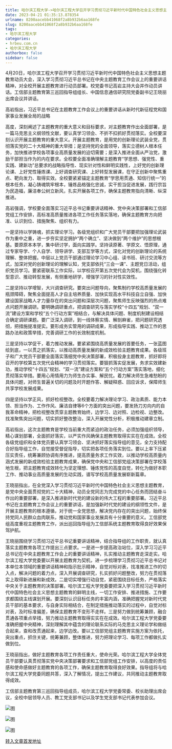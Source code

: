 ```yaml
---
title: 哈尔滨工程大学->哈尔滨工程大学召开学习贯彻习近平新时代中国特色社会主义思想主题教育动员大会 | hrbeu.com.cn
date: 2023-04-21 01:35:13.878354
urlname: 8200aacebb41068f2a8b932b6aa168fe
slug: 8200aacebb41068f2a8b932b6aa168fe
tags: 
- 哈尔滨工程大学
categories:
- hrbeu.com.cn
- 哈尔滨工程大学
authorbox: false
sidebar: false
---
```

4月20日，哈尔滨工程大学召开学习贯彻习近平新时代中国特色社会主义思想主题教育动员大会，深入学习贯彻习近平总书记在中央主题教育工作会议上的重要讲话精神，对全校开展主题教育进行动员部署。校党委书记高岩主持大会并作动员讲话。工信部主题教育第三巡回指导组组长、中国信息通信研究院党委副书记王晓丽出席会议并讲话。

高岩指出，习近平总书记在主题教育工作会议上的重要讲话从新时代新征程党和国家事业发展全局的战略
<!--more-->
高度，深刻阐述了主题教育的重大意义和目标要求，对主题教育作出全面部署，是一篇马克思主义纲领性文献，要认真学习领会、不折不扣抓好贯彻落实。全校要深刻认识开展主题教育的重大意义。开展主题教育，是用党的创新理论武装全党，贯彻落实党的二十大精神的重大举措；是坚持党的全面领导，落实立德树人根本任务，加快推进学校各项事业高质量发展的迫切需要；是深入推进全面从严治党，激励干部担当作为的内在要求。全校要全面准确理解主题教育“学思想、强党性、重实践、建新功”总要求的战略指导性、现实针对性和鲜明实践性，上好党的创新理论课、上好党性锤炼课、上好调查研究课、上好转型发展课，在守正创新中聚焦重点、靶向发力、取得实效。全校要紧紧锚定主题教育“学思用贯通、知信行统一”的根本任务，凝心铸魂筑牢根本，锤炼品格强化忠诚，实干担当促进发展，践行宗旨为民造福，廉洁奉公树立新风，扎实开展各项工作，确保主题教育指向清晰、纵深推进。

高岩强调，学校要全面落实习近平总书记重要讲话精神、党中央决策部署和工信部党组工作安排，高标准高质量推进各项工作任务落实落地，确保主题教育方向把准、认识到位、措施聚焦、组织有力。

一是坚持以学铸魂，抓实理论学习。各级党组织和广大党员干部要把加强理论武装作为重中之重，进一步夯实坚定拥护“两个确立”、坚决做到“两个维护”的思想根基。要原原本本学，集中研讨学，面向实践学。坚持读原著、学原文、悟原理，通过专家导学、个人自学、领导讲学、支部互学等方式，深化对党的创新理论的系统理解、整体把握。中层以上党员干部通过理论学习中心组、读书班、研讨交流等方式，加深对党的创新理论的理解认知，党支部依托“三会一课”、主题党日活动，组织党员学习。要紧密联系工作实际，以学校召开第五次党代会为契机，围绕强化转型意识、推动转型发展，有侧重地研学，增强学习的针对性实效性。

二是坚持以学增智，大兴调查研究。要突出问题导向，聚焦制约学校高质量发展的瓶颈障碍，聚焦全面提高人才自主培养质量、加快实现高水平科技自立自强、加快建设国家战略人才力量存在的突出问题和深层次问题，聚焦师生反映强烈的热点难点问题开展调研。要明确调研重点，把调查研究与落实学校“十四五”规划、“双一流”建设方案和学校“五个行动方案”相结合，与解决具体问题、制度机制建设相结合确定调研课题。要广泛深入调研，到一线体察实情、解剖麻雀，把问题研究透彻，把措施提准提实。要形成务实管用的调研成果，形成指导实践、推动工作的思路办法和政策举措，完善调研工作的长效制度机制。

三是坚持以学促干，着力推动发展。要紧紧围绕高质量发展的首要任务，一张蓝图绘到底，一以贯之抓落实，以推动高质量发展的新成效检验主题教育成果。各级班子和广大党员干部要全面落实落细党中央决策部署，积极投身主题教育，抓好即将召开的学校第五次党代会精神的学习贯彻落实。要狠抓落实促发展，务求实效建新功，推动学校“十四五”规划、“双一流”建设方案和“五个行动方案”落实落地，细化贯彻落实举措。要用心用情用力为师生办实事、解民忧。着力解决师生急难愁盼的具体问题，对师生普遍关切的问题及时开题作答、解疑释惑、回应诉求，保障师生共享学校发展成果。

四是坚持以学正风，抓好检视整改。全校要着力解决理论学习、政治素质、能力本领、担当作为、工作作风、廉洁自律等6个方面的突出问题，要发扬刀刃向内的自我革命精神，把检视整改贯穿主题教育始终，边学习、边对照、边检视、边整改。找准聚焦突出问题，切实抓好整改整治，深入开展党性分析，积极推动建章立制。

高岩指出，这次主题教育是学校当前重大而紧迫的政治任务，必须加强组织领导，精心谋划部署，全面抓好落实，以严实作风确保主题教育取得实实在在成效。全校各级党组织和全体党员要认真学习领会、坚决抓好落实指导组的意见，全力支持配合好指导组工作，自觉接受督促指导，切实把各项任务落实到位。要以上率下压紧压实责任，统筹兼顾协调有序推进，提高质量务求工作实效，以推动学校高质量内涵式发展的新成效检验主题教育成果，确保党中央和工信部党组决策部署在学校落地生根，把主题教育成效转化为坚定理想、锤炼党性的高度自觉，转化为做好本职工作、推动事业高质量发展的生动实践，谱写学校高质量发展崭新篇章。

王晓丽指出，在全党深入学习贯彻习近平新时代中国特色社会主义思想主题教育，是党中央全面贯彻党的二十大精神，动员全党同志为完成党的中心任务而团结奋斗作出的重要部署，是深入推进新时代党的建设新的伟大工程的重要部署。习近平总书记在主题教育工作会议上的重要讲话，是加强新时代党的建设的纲领性文件，是开展主题教育的根本遵循，对于统一全党思想，解决党内存在的突出问题，始终保持党同人民群众血肉联系，推动党和国家事业发展具有十分重要的意义。工信部党组高度重视主题教育工作，派出巡回指导组为工信部系统主题教育取得良好效果保驾护航。

王晓丽围绕学习贯彻习近平总书记重要讲话精神，结合指导组的工作职责，就认真落实主题教育各项工作提出三点要求。一是进一步提高政治站位，深入学习习近平总书记在中央主题教育工作会上的重要讲话精神，扎实推动主题教育走深走实。哈尔滨工程大学党委要以开展主题教育为契机，进一步梳理学习贯彻习近平总书记对本单位本领域的重要讲话精神和指示批示精神，自觉对标对表，找准推进工作的切入点，解决问题的着力点，深入开展调查研究，扎实抓好问题整改，努力在贯彻落实上取得新进展和新成效。二是切实增强行动自觉，紧密围绕目标任务，严格落实中央关于主题教育的决策部署。哈尔滨工程大学党委要把深入学习贯彻习近平新时代中国特色社会主义思想主题教育的鲜明主线，一切工作安排、推进措施、工作要求都围绕主线谋划开展。要深刻认识目标任务的丰富内涵，准确把握党对新时代党员干部的基本要求，与自身实际相结合，在制定措施推动落实的过程中，自觉对标对表，及时标准偏差，确保主题教育不变形不走样。三是努力做到统筹兼顾，融合贯通各项重点举措，努力推动主题教育取得实实在在成效。哈尔滨工程大学党委要准确把握中央精神，深刻理解其中蕴含的理论联系实际的马克思主义理论学和做结合起来，查和改贯通起来，边学边改。要以工信部党组主题教育实施方案为依托，突出重点，抓住关键，统筹兼顾，整体推进，努力把理论学习、每项工作都做扎实做到位。

王晓丽指出，做好主题教育各项工作责任重大，使命光荣。哈尔滨工程大学全体党员干部要认真贯彻落实党中央决策部署要求和工信部党组工作安排，以高度的责任感和使命感做好主题教育的各项工作，确保主题教育取得良好效果。指导组将与哈尔滨工程大学党委同题共答，深入了解情况，提出工作建议，共同推动主题教育取得成效。

工信部主题教育第三巡回指导组成员，哈尔滨工程大学党委常委、校长助理出席会议，全校中层领导人员、教工党支部书记以及学生党支部书记代表参加会议。

![图](http://gongxue.cn/__local/4/B9/E3/1B17D6CB0E8169F1B31EEA18805_E5E93FE3_2F567.jpeg)

![图](http://gongxue.cn/__local/5/48/8B/28DB1952E08AAD8C7341BD1C924_73D6FE61_28CDB.jpeg)

![图](http://gongxue.cn/__local/7/DA/89/4DEACA5AD1220C7CADEABCC6443_EAD5E5FF_51B86.jpg)

[转入文章首发地址](http://gongxue.cn/info/1141/75407.htm)